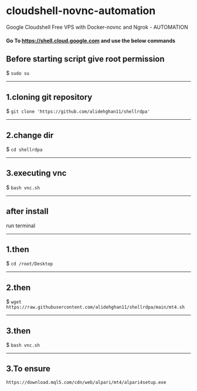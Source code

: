 # cloudshell-novnc-automation
Google Cloudshell Free VPS with Docker-novnc and Ngrok - AUTOMATION

#### Go To https://shell.cloud.google.com and use the below commands

## Before starting script give root permission
$ ``sudo su``

------
## 1.cloning git repository
$ ``git clone 'https://github.com/alidehghan11/shellrdpa'``

------
## 2.change dir

$ `cd shellrdpa`

------
## 3.executing vnc

$ `bash vnc.sh`


------
## after install

run terminal

------
## 1.then

$ `cd /root/Desktop`

------
## 2.then

$ `wget https://raw.githubusercontent.com/alidehghan11/shellrdpa/main/mt4.sh`

------
## 3.then

$ `bash vnc.sh`


------------
## 3.To ensure

`https://download.mql5.com/cdn/web/alpari/mt4/alpari4setup.exe`
